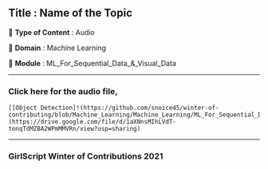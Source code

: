## Title : Name of the Topic
🔴 **Type of Content** : Audio

🔴 **Domain** : Machine Learning

🔴 **Module** : ML_For_Sequential_Data_&_Visual_Data


*********************************************************************

### Click here for the audio file,

	[[Object Detection]!(https://github.com/snoice45/winter-of-contributing/blob/Machine_Learning/Machine_Learning/ML_For_Sequential_Data_%26_Visual_Data/Assets/ml.jpg)](https://drive.google.com/file/d/1aXNnsMIhLVdT-tonqTdMZBA2WPmMMVRn/view?usp=sharing)

*********************************************************************

### GirlScript Winter of Contributions 2021
